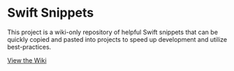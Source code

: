 # Swift Snippets

This project is a wiki-only repository of helpful Swift snippets that can be quickly copied and pasted into projects to speed up development and utilize best-practices.

[View the Wiki](https://github.com/mattwaler/swift-snippets/wiki)
